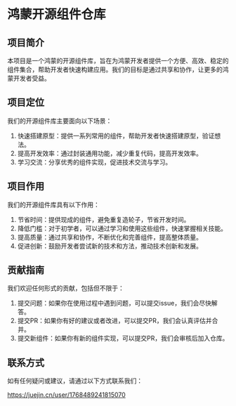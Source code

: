 # 鸿蒙开源组件仓库

## 项目简介

本项目是一个鸿蒙的开源组件库，旨在为鸿蒙开发者提供一个方便、高效、稳定的组件集合，帮助开发者快速构建应用。我们的目标是通过共享和协作，让更多的鸿蒙开发者受益。

## 项目定位

我们的开源组件库主要面向以下场景：

1. 快速搭建原型：提供一系列常用的组件，帮助开发者快速搭建原型，验证想法。
2. 提高开发效率：通过封装通用功能，减少重复代码，提高开发效率。
3. 学习交流：分享优秀的组件实现，促进技术交流与学习。

## 项目作用

我们的开源组件库具有以下作用：

1. 节省时间：提供现成的组件，避免重复造轮子，节省开发时间。
2. 降低门槛：对于初学者，可以通过学习和使用这些组件，快速掌握相关技能。
3. 提高质量：通过共享和协作，不断优化和完善组件，提高整体质量。
4. 促进创新：鼓励开发者尝试新的技术和方法，推动技术创新和发展。

## 贡献指南

我们欢迎任何形式的贡献，包括但不限于：

1. 提交问题：如果你在使用过程中遇到问题，可以提交issue，我们会尽快解答。
2. 提交PR：如果你有好的建议或者改进，可以提交PR，我们会认真评估并合并。
3. 提交新组件：如果你有新的组件实现，可以提交PR，我们会审核后加入仓库。

## 联系方式

如有任何疑问或建议，请通过以下方式联系我们：

https://juejin.cn/user/1768489241815070